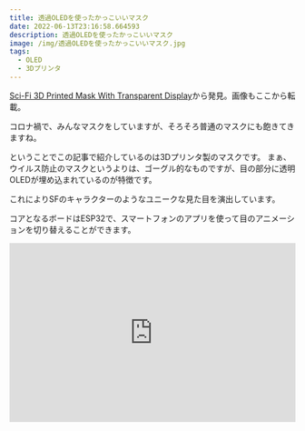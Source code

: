 ```yaml
---
title: 透過OLEDを使ったかっこいいマスク
date: 2022-06-13T23:16:58.664593
description: 透過OLEDを使ったかっこいいマスク
image: /img/透過OLEDを使ったかっこいいマスク.jpg
tags:
  - OLED
  - 3Dプリンタ
---
```

[Sci-Fi 3D Printed Mask With Transparent Display](https://hackaday.io/project/185638-sci-fi-3d-printed-mask-with-transparent-display)から発見。画像もここから転載。

コロナ禍で、みんなマスクをしていますが、そろそろ普通のマスクにも飽きてきますね。

ということでこの記事で紹介しているのは3Dプリンタ製のマスクです。
まぁ、ウイルス防止のマスクというよりは、ゴーグル的なものですが、目の部分に透明OLEDが埋め込まれているのが特徴です。

これによりSFのキャラクターのようなユニークな見た目を演出しています。

コアとなるボードはESP32で、スマートフォンのアプリを使って目のアニメーションを切り替えることができます。


<iframe width="100%" height="315" src="https://www.youtube.com/embed/Ej0FG-7REmM" title="YouTube video player" frameborder="0" allow="accelerometer; autoplay; clipboard-write; encrypted-media; gyroscope; picture-in-picture" allowfullscreen></iframe>

